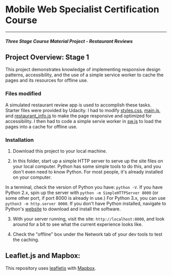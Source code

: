 # Mobile Web Specialist Certification Course
---
#### _Three Stage Course Material Project - Restaurant Reviews_

## Project Overview: Stage 1

This project demonstrates knowledge of implementing responsive design patterns, accessibility, and the use of a simple service worker to cache the pages and its resources for offline use.  

### Files modified

A simulated restaurant review app is used to accomplish these tasks.  Starter files were provided by Udacity.  I had to modify [styles.css](css/styles.css), [main.js](js/main.js), and [restaurant_info.js](js/restaurant_info.js) to make the page responsive and optimized for accessibility.  I then had to code a simple servie worker in [sw.js](sw.js) to load the pages into a cache for offline use.  

### Installation

1. Download this project to your local machine.

2. In this folder, start up a simple HTTP server to serve up the site files on your local computer. Python has some simple tools to do this, and you don't even need to know Python. For most people, it's already installed on your computer. 

In a terminal, check the version of Python you have: `python -V`. If you have Python 2.x, spin up the server with `python -m SimpleHTTPServer 8000` (or some other port, if port 8000 is already in use.) For Python 3.x, you can use `python3 -m http.server 8000`. If you don't have Python installed, navigate to Python's [website](https://www.python.org/) to download and install the software.

3. With your server running, visit the site: `http://localhost:8000`, and look around for a bit to see what the current experience looks like.

4. Check the "offline" box under the Network tab of your dev tools to test the caching.  

## Leaflet.js and Mapbox:

This repository uses [leafletjs](https://leafletjs.com/) with [Mapbox](https://www.mapbox.com/). 



